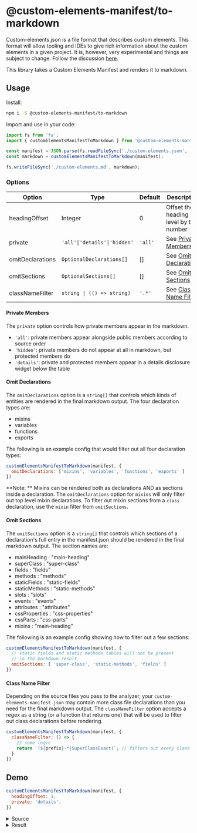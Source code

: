 # @custom-elements-manifest/to-markdown

Custom-elements.json is a file format that describes custom elements. This format will allow tooling and IDEs to give rich information about the custom elements in a given project. It is, however, very experimental and things are subject to change. Follow the discussion [here](https://github.com/webcomponents/custom-elements-manifest).

This library takes a Custom Elements Manifest and renders it to markdown.

## Usage

Install:
```bash
npm i -S @custom-elements-manifest/to-markdown
```

Import and use in your code:
```js
import fs from 'fs';
import { customElementsManifestToMarkdown } from '@custom-elements-manifest/to-markdown';

const manifest = JSON.parse(fs.readFileSync('./custom-elements.json', 'utf-8'));
const markdown = customElementsManifestToMarkdown(manifest);

fs.writeFileSync('./custom-elements.md', markdown);
```

### Options

| Option             | Type                         | Default | Description |
| -------------      | ---------------------------- | ------- | ----------- |
| headingOffset      | Integer                      | 0       | Offset the heading level by this number |
| private            | `'all'\|'details'\|'hidden'` | `'all'` | See [Private Members](#private-members) |
| omitDeclarations   | `OptionalDeclarations[]`     | []      | See [Omit Declarations](#omit-declarations) |
| omitSections       | `OptionalSections[]`         | []      | See [Omit Sections](#omit-sections) |
| classNameFilter    | `string \| (() => string)`   | `'.*'`  | See [Class Name Filter](#class-name-filter) |

#### Private Members

The `private` option controls how private members appear in the markdown.
- `'all'`: private members appear alongside public members according to source order
- `'hidden'`: private members do not appear at all in markdown, but protected members do
- `'details'`: private and protected members appear in a details disclosure widget below the table

#### Omit Declarations

The `omitDeclarations` option is a `string[]` that controls which kinds of entities are rendered in the final markdown output. The four declaration types are:

- mixins
- variables
- functions
- exports

The following is an example config that would filter out all four declaration types:

```js
customElementsManifestToMarkdown(manifest, {
  omitDeclarations: ['mixins', 'variables', 'functions', 'exports' ]
})
```
**Note: ** Mixins can be rendered both as declarations AND as sections inside a declaration. The `omitDeclarations` option for `mixins` will only filter out top level mixin declarations. To filter out mixin sections from a `class` declaration, use the `mixin` filter from `omitSections`.

#### Omit Sections

The `omitSections` option is a `string[]` that controls which sections of a declaration's full entry in the manifest.json should be rendered in the final markdown output. The section names are:

- mainHeading : "main-heading"
- superClass : "super-class"
- fields : "fields"
- methods : "methods"
- staticFields : "static-fields"
- staticMethods : "static-methods"
- slots : "slots"
- events : "events"
- attributes : "attributes"
- cssProperties : "css-properties"
- cssParts : "css-parts"
- mixins : "main-heading"

The following is an example config showing how to filter out a few sections:

```js
customElementsManifestToMarkdown(manifest, {
  // static fields and static methods tables will not be present
  // in the markdown result
  omitSections: [ 'super-class', 'static-methods', 'fields' ]
})
```

#### Class Name Filter
Depending on the source files you pass to the analyzer, your `custom-elements-manifest.json` may contain more class file declarations than you need for the final markdown output. The `classNameFilter` option accepts a regex as a string (or a function that returns one) that will be used to filter out class declarations before rendering.

```js
customElementsManifestToMarkdown(manifest, {
  classNameFilter: () => {
    // some logic
    return `(${prefix}-*|SuperClassExact)`; // filters out every class name that doesnt match the regex provided
  } 
})
```

## Demo

```js
customElementsManifestToMarkdown(manifest, {
  headingOffset: 1,
  private: 'details',
})
```
<details><summary>Source</summary>

```json
{
  "schemaVersion": "1.0.0",
  "readme": "",
  "modules": [
    {
      "kind": "javascript-module",
      "path": "./fixtures/-TEST/package/my-element.js",
      "declarations": [
        {
          "kind": "class",
          "name": "SuperClass",
          "events": [
            {
              "name": "custom-event",
              "type": {
                "text": "SuperCustomEvent"
              },
              "description": "this is custom"
            }
          ],
          "superclass": {
            "name": "LitElement",
            "package": "lit-element"
          },
          "members": [
            {
              "kind": "method",
              "name": "superClassMethod",
              "privacy": "public"
            }
          ]
        },
        {
          "kind": "class",
          "name": "MyElement",
          "cssProperties": [
            {
              "name": "--background-color",
              "description": "Controls the color of bar"
            }
          ],
          "cssParts": [
            {
              "name": "bar",
              "description": "Styles the color of bar"
            }
          ],
          "slots": [
            {
              "name": "container",
              "description": "You can put some elements here"
            }
          ],
          "events": [
            {
              "name": "my-event",
              "type": {
                "text": "Event"
              }
            },
            {
              "name": "custom-event",
              "type": {
                "text": "SuperCustomEvent"
              },
              "description": "this is custom",
              "inheritedFrom": {
                "name": "SuperClass",
                "module": "./fixtures/-TEST/package/my-element.js"
              }
            }
          ],
          "mixins": [
            {
              "name": "LocalizeMixin",
              "package": "lion"
            },
            {
              "name": "Mixin",
              "module": "./fixtures/-TEST/package/my-element.js"
            }
          ],
          "superclass": {
            "name": "SuperClass",
            "module": "./fixtures/-TEST/package/my-element.js"
          },
          "attributes": [
            {
              "name": "prop-1",
              "fieldName": "prop1"
            },
            {
              "name": "prop2",
              "fieldName": "prop2"
            }
          ],
          "members": [
            {
              "kind": "field",
              "name": "prop1",
              "privacy": "public"
            },
            {
              "kind": "field",
              "name": "prop2",
              "privacy": "public"
            },
            {
              "kind": "field",
              "name": "prop3",
              "privacy": "public",
              "type": {
                "text": "boolean"
              },
              "default": "true"
            },
            {
              "kind": "field",
              "name": "foo",
              "type": {
                "text": "string"
              },
              "privacy": "private",
              "description": "description goes here",
              "default": "'bar'"
            },
            {
              "kind": "method",
              "name": "instanceMethod",
              "privacy": "public",
              "description": "Some description of the method here",
              "return": {
                "type": {
                  "text": ""
                }
              },
              "parameters": [
                {
                  "name": "e",
                  "type": {
                    "text": "Event"
                  }
                },
                {
                  "name": "a",
                  "type": {
                    "text": "string"
                  },
                  "description": "some description"
                }
              ]
            },
            {
              "kind": "field",
              "name": "mixinProp",
              "type": {
                "text": "number"
              },
              "privacy": "protected",
              "default": "1",
              "inheritedFrom": {
                "name": "Mixin",
                "module": "./fixtures/-TEST/package/my-element.js"
              }
            },
            {
              "kind": "method",
              "name": "superClassMethod",
              "privacy": "public",
              "inheritedFrom": {
                "name": "SuperClass",
                "module": "./fixtures/-TEST/package/my-element.js"
              }
            }
          ],
          "tagName": "my-element"
        },
        {
          "kind": "variable",
          "name": "variableExport",
          "description": "this is a var export",
          "type": {
            "text": "boolean"
          }
        },
        {
          "kind": "variable",
          "name": "stringVariableExport",
          "description": "this is a string var export",
          "type": {
            "text": "string"
          }
        },
        {
          "kind": "function",
          "name": "functionExport",
          "description": "This is a function export",
          "return": {
            "type": {
              "text": "boolean"
            }
          },
          "parameters": [
            {
              "name": "a",
              "type": {
                "text": "string"
              }
            },
            {
              "name": "b",
              "type": {
                "text": "boolean"
              }
            }
          ]
        },
        {
          "kind": "mixin",
          "name": "MyMixin4",
          "parameters": [
            {
              "name": "klass",
              "type": {
                "text": "*"
              },
              "description": "This is the description"
            },
            {
              "name": "foo",
              "type": {
                "text": "string"
              },
              "description": "Description goes here"
            }
          ]
        },
        {
          "kind": "mixin",
          "name": "Mixin",
          "parameters": [
            {
              "name": "klass",
              "type": {
                "text": "*"
              },
              "description": "This is the description"
            }
          ],
          "members": [
            {
              "kind": "field",
              "name": "mixinProp",
              "type": {
                "text": "number"
              },
              "privacy": "protected",
              "default": "1"
            }
          ]
        }
      ],
      "exports": [
        {
          "kind": "js",
          "name": "SuperClass",
          "declaration": {
            "name": "SuperClass",
            "module": "./fixtures/-TEST/package/my-element.js"
          }
        },
        {
          "kind": "custom-element-definition",
          "name": "my-element",
          "declaration": {
            "name": "MyElement",
            "module": "./fixtures/-TEST/package/my-element.js"
          }
        },
        {
          "kind": "js",
          "name": "variableExport",
          "declaration": {
            "name": "variableExport",
            "module": "./fixtures/-TEST/package/my-element.js"
          }
        },
        {
          "kind": "js",
          "name": "stringVariableExport",
          "declaration": {
            "name": "stringVariableExport",
            "module": "./fixtures/-TEST/package/my-element.js"
          }
        },
        {
          "kind": "js",
          "name": "functionExport",
          "declaration": {
            "name": "functionExport",
            "module": "./fixtures/-TEST/package/my-element.js"
          }
        }
      ]
    }
  ]
}
```

</details>

<details><summary>Result</summary>

  ## `./fixtures/-TEST/package/my-element.js`:

  ### class: `SuperClass`

  #### Superclass

  | Name       | Module | Package     |
  | ---------- | ------ | ----------- |
  | LitElement |        | lit-element |

  #### Methods

  | Name             | Privacy | Description | Parameters | Return | Inherited From |
  | ---------------- | ------- | ----------- | ---------- | ------ | -------------- |
  | superClassMethod | public  |             |            |        |                |

  #### Events

  | Name         | Type               | Description    | Inherited From |
  | ------------ | ------------------ | -------------- | -------------- |
  | custom-event | `SuperCustomEvent` | this is custom |                |

  <hr/>

  ### class: `MyElement`, `my-element`

  #### Superclass

  | Name       | Module                                 | Package |
  | ---------- | -------------------------------------- | ------- |
  | SuperClass | ./fixtures/-TEST/package/my-element.js |         |

  #### Mixins

  | Name          | Module                                 | Package |
  | ------------- | -------------------------------------- | ------- |
  | LocalizeMixin |                                        | lion    |
  | Mixin         | ./fixtures/-TEST/package/my-element.js |         |

  #### Fields

  | Name  | Privacy | Type      | Default | Description | Inherited From |
  | ----- | ------- | --------- | ------- | ----------- | -------------- |
  | prop1 | public  |           |         |             |                |
  | prop2 | public  |           |         |             |                |
  | prop3 | public  | `boolean` | `true`  |             |                |

  #### Methods

  | Name             | Privacy | Description                         | Parameters            | Return | Inherited From |
  | ---------------- | ------- | ----------------------------------- | --------------------- | ------ | -------------- |
  | instanceMethod   | public  | Some description of the method here | `e: Event, a: string` |        |                |
  | superClassMethod | public  |                                     |                       |        | SuperClass     |

  #### Events

  | Name         | Type               | Description    | Inherited From |
  | ------------ | ------------------ | -------------- | -------------- |
  | my-event     | `Event`            |                |                |
  | custom-event | `SuperCustomEvent` | this is custom | SuperClass     |

  #### Attributes

  | Name   | Field | Inherited From |
  | ------ | ----- | -------------- |
  | prop-1 | prop1 |                |
  | prop2  | prop2 |                |

  #### CSS Properties

  | Name               | Description               |
  | ------------------ | ------------------------- |
  | --background-color | Controls the color of bar |

  #### Slots

  | Name      | Description                    |
  | --------- | ------------------------------ |
  | container | You can put some elements here |

  <details><summary>Private API</summary>

  #### Fields

  | Name      | Privacy   | Type     | Default | Description           | Inherited From |
  | --------- | --------- | -------- | ------- | --------------------- | -------------- |
  | foo       | private   | `string` | `'bar'` | description goes here |                |
  | mixinProp | protected | `number` | `1`     |                       | Mixin          |

  </details>

  <hr/>

  ### mixin: `MyMixin4`

  #### Parameters

  | Name  | Type     | Default | Description             |
  | ----- | -------- | ------- | ----------------------- |
  | klass | `*`      |         | This is the description |
  | foo   | `string` |         | Description goes here   |

  <hr/>

  ### mixin: `Mixin`

  #### Parameters

  | Name  | Type | Default | Description             |
  | ----- | ---- | ------- | ----------------------- |
  | klass | `*`  |         | This is the description |

  <details><summary>Private API</summary>

  #### Fields

  | Name      | Privacy   | Type     | Default | Description | Inherited From |
  | --------- | --------- | -------- | ------- | ----------- | -------------- |
  | mixinProp | protected | `number` | `1`     |             |                |

  </details>

  <hr/>

  ### Variables

  | Name                 | Description                 | Type      |
  | -------------------- | --------------------------- | --------- |
  | variableExport       | this is a var export        | `boolean` |
  | stringVariableExport | this is a string var export | `string`  |

  <hr/>

  ### Functions

  | Name           | Description               | Parameters              | Return    |
  | -------------- | ------------------------- | ----------------------- | --------- |
  | functionExport | This is a function export | `a: string, b: boolean` | `boolean` |

  <hr/>

  ### Exports

  | Kind                      | Name                 | Declaration          | Module                                 | Package |
  | ------------------------- | -------------------- | -------------------- | -------------------------------------- | ------- |
  | js                        | SuperClass           | SuperClass           | ./fixtures/-TEST/package/my-element.js |         |
  | custom-element-definition | my-element           | MyElement            | ./fixtures/-TEST/package/my-element.js |         |
  | js                        | variableExport       | variableExport       | ./fixtures/-TEST/package/my-element.js |         |
  | js                        | stringVariableExport | stringVariableExport | ./fixtures/-TEST/package/my-element.js |         |
  | js                        | functionExport       | functionExport       | ./fixtures/-TEST/package/my-element.js |         |

</details>
